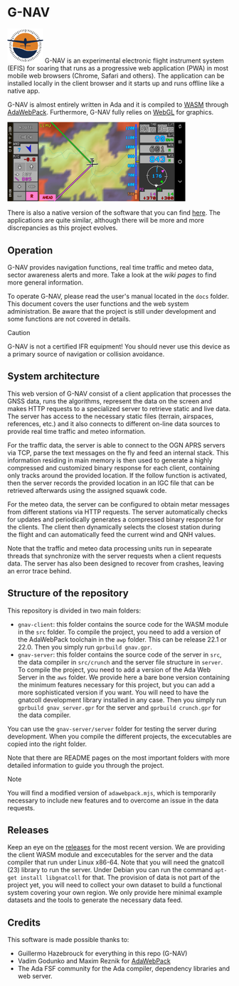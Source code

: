 # G-NAV 
<img src="./docs/g-nav-logo-small.png" width="80">
G-NAV is an experimental electronic flight instrument system (EFIS) for soaring that runs as a progressive web application (PWA) in most mobile web browsers (Chrome, Safari and others).
The application can be installed locally in the client browser and it starts up and runs offline like a native app.

G-NAV is almost entirely written in Ada and it is compiled to [WASM](https://webassembly.org/) through [AdaWebPack](https://github.com/godunko/adawebpack). Furthermore, G-NAV fully relies on [WebGL](https://www.khronos.org/webgl/) for graphics.

<img src="./docs/V4A/screenshots/V4A_Range.jpg" width="400">

There is also a native version of the software that you can find [here](https://github.com/GuillermoHazebrouck/gnav). The applications are quite similar, although there will be more and more discrepancies as this project evolves.

## Operation
G-NAV provides navigation functions, real time traffic and meteo data, sector awareness alerts and more. Take a look at the _wiki pages_ to find more general information.

To operate G-NAV, please read the user's manual located in the `docs` folder. This document covers the user functions and the web system administration. Be aware that the project is still under development and some functions are not covered in details.

> [!CAUTION]
> G-NAV is not a certified IFR equipment! You should never use this device as a primary source of navigation or collision avoidance.

## System architecture
This web version of G-NAV consist of a client application that processes the GNSS data, runs the algorithms, represent the data on the screen and makes HTTP requests to a specialized server to retrieve static and live data. The server has access to the necessary static files (terrain, airspaces, references, etc.) and it also connects to different on-line data sources to provide real time traffic and meteo information.

For the traffic data, the server is able to connect to the OGN APRS servers via TCP, parse the text messages on the fly and feed an internal stack. This information residing in main memory is then used to generate a highly compressed and customized binary response for each client, containing only tracks around the provided location. If the follow function is activated, then the server records the provided location in an IGC file that can be retrieved afterwards using the assigned squawk code.

For the meteo data, the server can be configured to obtain metar messages from different stations via HTTP requests. The server automatically checks for updates and periodically generates a compressed binary response for the clients. The client then dynamically selects the closest station during the flight and can automatically feed the current wind and QNH values.

Note that the traffic and meteo data processing units run in sepearate threads that synchronize with the server requests when a client requests data. The server has also been designed to recover from crashes, leaving an error trace behind.

## Structure of the repository
This repository is divided in two main folders:
- `gnav-client`: this folder contains the source code for the WASM module in the `src` folder. To compile the project, you need to add a version of the AdaWebPack toolchain in the `awp` folder. This can be release 22.1 or 22.0. Then you simply run `gprbuild gnav.gpr`.
- `gnav-server`: this folder contains the source code of the server in `src`, the data compiler in `src/crunch` and the server file structure in `server`. To compile the project, you need to add a version of the Ada Web Server in the `aws` folder. We provide here a bare bone version containing the minimum features necessary for this project, but you can add a more sophisticated version if you want. You will need to have the gnatcoll development library installed in any case. Then you simply run `gprbuild gnav_server.gpr` for the server and `gprbuild crunch.gpr` for the data compiler.

You can use the `gnav-server/server` folder for testing the server during development. When you compile the different projects, the excecutables are copied into the right folder.

Note that there are README pages on the most important folders with more detailed information to guide you through the project.

> [!NOTE]
> You will find a modified version of `adawebpack.mjs`, which is temporarily necessary to include new features and to overcome an issue in the data requests.

## Releases
Keep an eye on the [releases](https://github.com/GuillermoHazebrouck/gnav-web/releases) for the most recent version. We are providing the client WASM module and excecutables for the server and the data compiler that run under Linux x86-64. Note that you will need the gnatcoll (23) library to run the server. Under Debian you can run the command `apt-get install libgnatcoll` for that.
The provision of data is not part of the project yet, you will need to collect your own dataset to build a functional system covering your own region. We only provide here minimal example datasets and the tools to generate the necessary data feed.

## Credits
This software is made possible thanks to:
- Guillermo Hazebrouck for everything in this repo (G-NAV)
- Vadim Godunko and Maxim Reznik for [AdaWebPack](https://github.com/godunko/adawebpack)
- The Ada FSF community for the Ada compiler, dependency libraries and web server.
